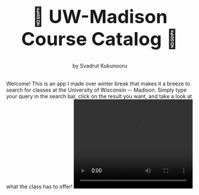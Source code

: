 <h1 align="center" style="font-size: 50px">🦡 UW-Madison Course Catalog 🦡 </h1>
<p align="center">by Svadrut Kukunooru</p>
<br>
Welcome! This is an app I made over winter break that makes it a breeze to search for classes at the University of Wisconsin -- Madison. Simply type your query in the search bar, click on the result you want, and take a look at what the class has to offer! 
<video width="320" height="240" controls>
  <source src="0106.mp4" type="video/mp4">
</video>

